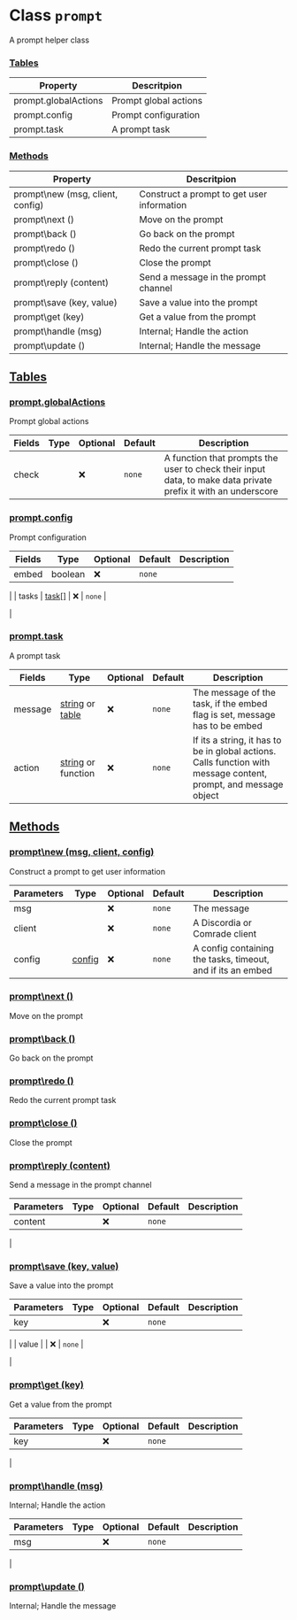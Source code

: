 
# Class `prompt`
A prompt helper class









### [Tables](#Tables)
| Property | Descritpion |
| -------- | ----------- |
| prompt.globalActions | Prompt global actions |
| prompt.config | Prompt configuration |
| prompt.task | A prompt task |

### [Methods](#Methods)
| Property | Descritpion |
| -------- | ----------- |
| prompt\new (msg, client, config) | Construct a prompt to get user information |
| prompt\next () | Move on the prompt |
| prompt\back () | Go back on the prompt |
| prompt\redo () | Redo the current prompt task |
| prompt\close () | Close the prompt |
| prompt\reply (content) | Send a message in the prompt channel |
| prompt\save (key, value) | Save a value into the prompt |
| prompt\get (key) | Get a value from the prompt |
| prompt\handle (msg) | Internal; Handle the action |
| prompt\update () | Internal; Handle the message |



## [Tables](#Tables)

### [prompt.globalActions](#prompt.globalActions)
Prompt global actions



| Fields | Type | Optional | Default | Description |
| --------------- | ---- | -------- | ------- | ----------- |
| check |  | ❌ | `none` |  A function that prompts the user to check their input data, to make data private prefix it with an underscore |











### [prompt.config](#prompt.config)
Prompt configuration



| Fields | Type | Optional | Default | Description |
| --------------- | ---- | -------- | ------- | ----------- |
| embed | <span class="type">boolean</span> | ❌ | `none` |

 |
| tasks | <a class="type" href="../classes/prompt.md#prompt.task">task[]</a> | ❌ | `none` |

 |











### [prompt.task](#prompt.task)
A prompt task



| Fields | Type | Optional | Default | Description |
| --------------- | ---- | -------- | ------- | ----------- |
| message | <a class="type" href="https://www.lua.org/manual/5.1/manual.html#5.4">string</a> or <a class="type" href="https://www.lua.org/manual/5.1/manual.html#5.5">table</a> | ❌ | `none` |  The message of the task, if the embed flag is set, message has to be embed |
| action | <a class="type" href="https://www.lua.org/manual/5.1/manual.html#5.4">string</a> or <span class="type">function</span> | ❌ | `none` |  If its a string, it has to be in global actions. Calls function with message content, prompt, and message object |











## [Methods](#Methods)

### [prompt\new (msg, client, config)](#prompt\new)
Construct a prompt to get user information



| Parameters | Type | Optional | Default | Description |
| --------------- | ---- | -------- | ------- | ----------- |
| msg |  | ❌ | `none` |  The message |
| client |  | ❌ | `none` |  A Discordia or Comrade client |
| config | <a class="type" href="../classes/prompt.md#prompt.config">config</a> | ❌ | `none` |  A config containing the tasks, timeout, and if its an embed |











### [prompt\next ()](#prompt\next)
Move on the prompt










### [prompt\back ()](#prompt\back)
Go back on the prompt










### [prompt\redo ()](#prompt\redo)
Redo the current prompt task










### [prompt\close ()](#prompt\close)
Close the prompt










### [prompt\reply (content)](#prompt\reply)
Send a message in the prompt channel



| Parameters | Type | Optional | Default | Description |
| --------------- | ---- | -------- | ------- | ----------- |
| content |  | ❌ | `none` |

 |











### [prompt\save (key, value)](#prompt\save)
Save a value into the prompt



| Parameters | Type | Optional | Default | Description |
| --------------- | ---- | -------- | ------- | ----------- |
| key |  | ❌ | `none` |

 |
| value |  | ❌ | `none` |

 |











### [prompt\get (key)](#prompt\get)
Get a value from the prompt



| Parameters | Type | Optional | Default | Description |
| --------------- | ---- | -------- | ------- | ----------- |
| key |  | ❌ | `none` |

 |











### [prompt\handle (msg)](#prompt\handle)
Internal; Handle the action



| Parameters | Type | Optional | Default | Description |
| --------------- | ---- | -------- | ------- | ----------- |
| msg |  | ❌ | `none` |

 |











### [prompt\update ()](#prompt\update)
Internal; Handle the message











